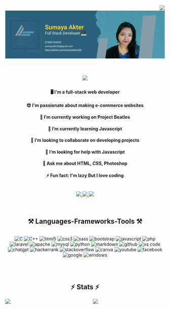 <img align="right" src="https://visitor-badge.laobi.icu/badge?page_id=sumayaakter320.sumayaakter320"/>
<br>

<img src="images/readme_banner.png" alt="readme_banner">

<h1 align="center">
    <img src="https://readme-typing-svg.herokuapp.com/?font=Righteous&size=35&center=true&vCenter=true&width=500&height=70&duration=4000&lines=Hi+There!+👋;+I'm+Sumaya!;"/>
</h1>

<div align="center">
    <h4>🖥️ I'm a full-stack web developer</h4>
    <h4>😎 I'm passionate about making e-commerce websites</h4>
    <h4>🔭 I’m currently working on Project Beatles</h4>
    <h4>🌱 I’m currently learning Javascript</h4>
    <h4>👯 I’m looking to collaborate on  developing projects</h4>
    <h4>🤔 I’m looking for help with Javascript</h4>
    <h4>💬 Ask me about HTML, CSS, Photoshop</h4>
    <h4>⚡ Fun fact: I'm lazy But I love coding</h4>
</div>

<br>

<div align="center"> 
  <a href="mailto:sumaya55230@gmail.com">
    <img src="https://img.shields.io/badge/Gmail-333333?style=for-the-badge&logo=gmail&logoColor=red" />
  </a>
  <a href="https://www.linkedin.com/in/rayhana-sumaya-0a37571b7/" target="_blank">
    <img src="https://img.shields.io/badge/LinkedIn-0077B5?style=for-the-badge&logo=linkedin&logoColor=white" target="_blank" />
  </a>
  <a href="https://sumaya320.github.io" target="_blank">
     <img src="https://img.shields.io/badge/Portfolio-FF5722?style=for-the-badge&logo=todoist&logoColor=white" target="_blank" /> 
  </a>
</div>

<br>
<br>

<h2 align="center">⚒️ Languages-Frameworks-Tools ⚒️</h2>
<br/>

<div align="center">    
    <img alt="C" src="https://img.shields.io/badge/c-%2300599C.svg?style=for-the-badge&logo=c&logoColor=white" />
    <img alt="C++" src="https://img.shields.io/badge/c++-%2300599C.svg?style=for-the-badge&logo=c%2B%2B&logoColor=white" />
    <img alt="html5" src="https://img.shields.io/badge/html5-%23E34F26.svg?style=for-the-badge&logo=html5&logoColor=white" />
    <img alt="css3" src="https://img.shields.io/badge/css3-%231572B6.svg?style=for-the-badge&logo=css3&logoColor=white" />
    <img alt="sass" src="https://img.shields.io/badge/SASS-hotpink.svg?style=for-the-badge&logo=SASS&logoColor=white" />
    <img alt="bootstrap" src="https://img.shields.io/badge/bootstrap-%238511FA.svg?style=for-the-badge&logo=bootstrap&logoColor=white" />
    <img alt="javascript" src="https://img.shields.io/badge/javascript-%23323330.svg?style=for-the-badge&logo=javascript&logoColor=%23F7DF1E" />
    <img alt="php" src="https://img.shields.io/badge/php-%23777BB4.svg?style=for-the-badge&logo=php&logoColor=white" />
    <img alt="laravel" src="https://img.shields.io/badge/laravel-%23FF2D20.svg?style=for-the-badge&logo=laravel&logoColor=white" />
    <img alt="apache" src="https://img.shields.io/badge/apache-%23D42029.svg?style=for-the-badge&logo=apache&logoColor=white" />
    <img alt="mysql" src="https://img.shields.io/badge/mysql-%2300f.svg?style=for-the-badge&logo=mysql&logoColor=white" />
    <img alt="python" src="https://img.shields.io/badge/python-3670A0?style=for-the-badge&logo=python&logoColor=ffdd54" />
    <img alt="markdown" src="https://img.shields.io/badge/markdown-%23000000.svg?style=for-the-badge&logo=markdown&logoColor=white" />
    <img alt="github" src="https://img.shields.io/badge/github%20actions-%232671E5.svg?style=for-the-badge&logo=githubactions&logoColor=white" />
    <img alt="vs code" src="https://img.shields.io/badge/Visual%20Studio%20Code-0078d7.svg?style=for-the-badge&logo=visual-studio-code&logoColor=white" />
    <img alt="chatgpt" src="https://img.shields.io/badge/chatGPT-74aa9c?style=for-the-badge&logo=openai&logoColor=white" />
    <img alt="hackerrank" src="https://img.shields.io/badge/-Hackerrank-2EC866?style=for-the-badge&logo=HackerRank&logoColor=white" />
    <img alt="stackoverflow" src="https://img.shields.io/badge/-Stackoverflow-FE7A16?style=for-the-badge&logo=stack-overflow&logoColor=white" />
    <img alt="canva" src="https://img.shields.io/badge/Canva-%2300C4CC.svg?style=for-the-badge&logo=Canva&logoColor=white" />
    <img alt="youtube" src="https://img.shields.io/badge/YouTube_Music-FF0000?style=for-the-badge&logo=youtube-music&logoColor=white" />
    <img alt="facebook" src="https://img.shields.io/badge/Facebook-%231877F2.svg?style=for-the-badge&logo=Facebook&logoColor=white" />
    <img alt="google" src="https://img.shields.io/badge/google-4285F4?style=for-the-badge&logo=google&logoColor=white" />
    <img alt="windows" src="https://img.shields.io/badge/Windows%2011-%230079d5.svg?style=for-the-badge&logo=Windows%2011&logoColor=white" />


</div>



<br><br>

<h2 align="center">⚡ Stats ⚡</h2>

<div>
    <img align="left" width="55%" src="https://github-readme-stats.vercel.app/api?username=sumayaakter320&show_icons=true&theme=radical"/>
    <img align="left" width="33%" src="https://github-readme-stats.vercel.app/api/top-langs/?username=sumayaakter320&langs_count=8"/>
</div>



